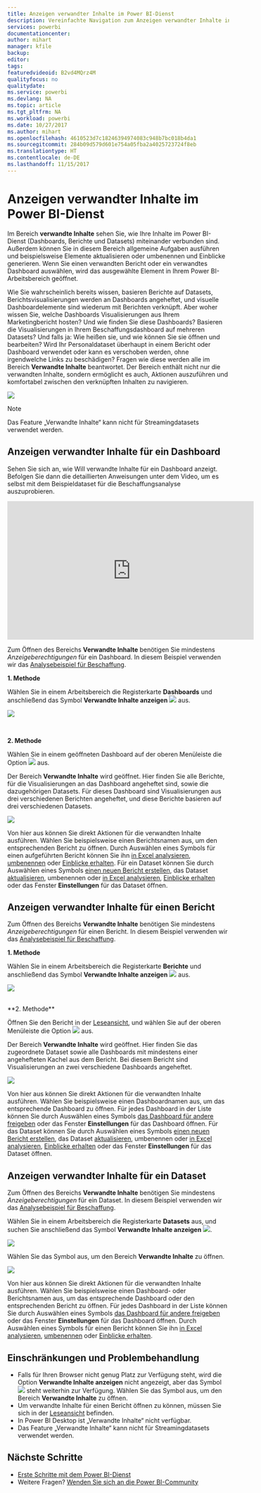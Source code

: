```yaml
---
title: Anzeigen verwandter Inhalte im Power BI-Dienst
description: Vereinfachte Navigation zum Anzeigen verwandter Inhalte in Dashboards, Berichten und Datasets
services: powerbi
documentationcenter: 
author: mihart
manager: kfile
backup: 
editor: 
tags: 
featuredvideoid: B2vd4MQrz4M
qualityfocus: no
qualitydate: 
ms.service: powerbi
ms.devlang: NA
ms.topic: article
ms.tgt_pltfrm: NA
ms.workload: powerbi
ms.date: 10/27/2017
ms.author: mihart
ms.openlocfilehash: 4610523d7c18246394974083c948b7bc018b4da1
ms.sourcegitcommit: 284b09d579d601e754a05fba2a4025723724f8eb
ms.translationtype: HT
ms.contentlocale: de-DE
ms.lasthandoff: 11/15/2017
---
```

# <a name="view-related-content-in-power-bi-service"></a>Anzeigen verwandter Inhalte im Power BI-Dienst
Im Bereich **verwandte Inhalte** sehen Sie, wie Ihre Inhalte im Power BI-Dienst (Dashboards, Berichte und Datasets) miteinander verbunden sind.  Außerdem können Sie in diesem Bereich allgemeine Aufgaben ausführen und beispielsweise Elemente aktualisieren oder umbenennen und Einblicke generieren. Wenn Sie einen verwandten Bericht oder ein verwandtes Dashboard auswählen, wird das ausgewählte Element in Ihrem Power BI-Arbeitsbereich geöffnet.   

Wie Sie wahrscheinlich bereits wissen, basieren Berichte auf Datasets, Berichtsvisualisierungen werden an Dashboards angeheftet, und visuelle Dashboardelemente sind wiederum mit Berichten verknüpft. Aber woher wissen Sie, welche Dashboards Visualisierungen aus Ihrem Marketingbericht hosten? Und wie finden Sie diese Dashboards? Basieren die Visualisierungen in Ihrem Beschaffungsdashboard auf mehreren Datasets? Und falls ja: Wie heißen sie, und wie können Sie sie öffnen und bearbeiten? Wird Ihr Personaldataset überhaupt in einem Bericht oder Dashboard verwendet oder kann es verschoben werden, ohne irgendwelche Links zu beschädigen? Fragen wie diese werden alle im Bereich **Verwandte Inhalte** beantwortet.  Der Bereich enthält nicht nur die verwandten Inhalte, sondern ermöglicht es auch, Aktionen auszuführen und komfortabel zwischen den verknüpften Inhalten zu navigieren.

![](media/service-related-content/power-bi-view-related-dashboard-new.png)

> [!NOTE]
> Das Feature „Verwandte Inhalte“ kann nicht für Streamingdatasets verwendet werden.
> 
> 

## <a name="view-related-content-for-a-dashboard"></a>Anzeigen verwandter Inhalte für ein Dashboard
Sehen Sie sich an, wie Will verwandte Inhalte für ein Dashboard anzeigt. Befolgen Sie dann die detaillierten Anweisungen unter dem Video, um es selbst mit dem Beispieldataset für die Beschaffungsanalyse auszuprobieren.

<iframe width="560" height="315" src="https://www.youtube.com/embed/B2vd4MQrz4M#t=3m05s" frameborder="0" allowfullscreen></iframe>


Zum Öffnen des Bereichs **Verwandte Inhalte** benötigen Sie mindestens *Anzeigeberechtigungen* für ein Dashboard. In diesem Beispiel verwenden wir das [Analysebeispiel für Beschaffung](sample-procurement.md).

**1. Methode**

Wählen Sie in einem Arbeitsbereich die Registerkarte **Dashboards** und anschließend das Symbol **Verwandte Inhalte anzeigen** ![](media/service-related-content/power-bi-view-related-icon-new.png) aus.

![](media/service-related-content/power-bi-view-related-dash-newer.png)

<br>

**2. Methode**

Wählen Sie in einem geöffneten Dashboard auf der oberen Menüleiste die Option ![](media/service-related-content/power-bi-view-related-new.png) aus.

Der Bereich **Verwandte Inhalte** wird geöffnet. Hier finden Sie alle Berichte, für die Visualisierungen an das Dashboard angeheftet sind, sowie die dazugehörigen Datasets. Für dieses Dashboard sind Visualisierungen aus drei verschiedenen Berichten angeheftet, und diese Berichte basieren auf drei verschiedenen Datasets.

![](media/service-related-content/power-bi-view-related-dashboard-new.png)

Von hier aus können Sie direkt Aktionen für die verwandten Inhalte ausführen.  Wählen Sie beispielsweise einen Berichtsnamen aus, um den entsprechenden Bericht zu öffnen.  Durch Auswählen eines Symbols für einen aufgeführten Bericht können Sie ihn [in Excel analysieren](service-analyze-in-excel.md), [umbenennen](service-rename.md) oder [Einblicke erhalten](service-insights.md). Für ein Dataset können Sie durch Auswählen eines Symbols [einen neuen Bericht erstellen](service-report-create-new.md), das Dataset [aktualisieren](refresh-data.md), umbenennen oder [in Excel analysieren](service-analyze-in-excel.md), [Einblicke erhalten](service-insights.md) oder das Fenster **Einstellungen** für das Dataset öffnen.  

## <a name="view-related-content-for-a-report"></a>Anzeigen verwandter Inhalte für einen Bericht
Zum Öffnen des Bereichs **Verwandte Inhalte** benötigen Sie mindestens *Anzeigeberechtigungen* für einen Bericht. In diesem Beispiel verwenden wir das [Analysebeispiel für Beschaffung](sample-procurement.md).

**1. Methode**

Wählen Sie in einem Arbeitsbereich die Registerkarte **Berichte** und anschließend das Symbol **Verwandte Inhalte anzeigen** ![](media/service-related-content/power-bi-view-related-icon-new.png) aus.

![](media/service-related-content/power-bi-view-related-report-newer.png)

<br>
**2. Methode**

Öffnen Sie den Bericht in der [Leseansicht](service-interact-with-a-report-in-reading-view.md), und wählen Sie auf der oberen Menüleiste die Option ![](media/service-related-content/power-bi-view-related-new.png) aus.

Der Bereich **Verwandte Inhalte** wird geöffnet. Hier finden Sie das zugeordnete Dataset sowie alle Dashboards mit mindestens einer angehefteten Kachel aus dem Bericht. Bei diesem Bericht sind Visualisierungen an zwei verschiedene Dashboards angeheftet.

![](media/service-related-content/power-bi-view-related-report.png)

Von hier aus können Sie direkt Aktionen für die verwandten Inhalte ausführen.  Wählen Sie beispielsweise einen Dashboardnamen aus, um das entsprechende Dashboard zu öffnen.  Für jedes Dashboard in der Liste können Sie durch Auswählen eines Symbols [das Dashboard für andere freigeben](service-share-dashboards.md) oder das Fenster **Einstellungen** für das Dashboard öffnen. Für das Dataset können Sie durch Auswählen eines Symbols [einen neuen Bericht erstellen](service-report-create-new.md), das Dataset [aktualisieren](refresh-data.md), umbenennen oder [in Excel analysieren](service-analyze-in-excel.md), [Einblicke erhalten](service-insights.md) oder das Fenster **Einstellungen** für das Dataset öffnen.  

## <a name="view-related-content-for-a-dataset"></a>Anzeigen verwandter Inhalte für ein Dataset
Zum Öffnen des Bereichs **Verwandte Inhalte** benötigen Sie mindestens *Anzeigeberechtigungen* für ein Dataset. In diesem Beispiel verwenden wir das [Analysebeispiel für Beschaffung](sample-procurement.md).

Wählen Sie in einem Arbeitsbereich die Registerkarte **Datasets** aus, und suchen Sie anschließend das Symbol **Verwandte Inhalte anzeigen** ![](media/service-related-content/power-bi-view-related-icon-new.png).

![](media/service-related-content/power-bi-view-related-dataset-newer.png)

Wählen Sie das Symbol aus, um den Bereich **Verwandte Inhalte** zu öffnen.

![](media/service-related-content/power-bi-datasets.png)

Von hier aus können Sie direkt Aktionen für die verwandten Inhalte ausführen.  Wählen Sie beispielsweise einen Dashboard- oder Berichtsnamen aus, um das entsprechende Dashboard oder den entsprechenden Bericht zu öffnen.  Für jedes Dashboard in der Liste können Sie durch Auswählen eines Symbols [das Dashboard für andere freigeben](service-share-dashboards.md) oder das Fenster **Einstellungen** für das Dashboard öffnen. Durch Auswählen eines Symbols für einen Bericht können Sie ihn [in Excel analysieren](service-analyze-in-excel.md), [umbenennen](service-rename.md) oder [Einblicke erhalten](service-insights.md).  

## <a name="limitations-and-troubleshooting"></a>Einschränkungen und Problembehandlung
* Falls für Ihren Browser nicht genug Platz zur Verfügung steht, wird die Option **Verwandte Inhalte anzeigen** nicht angezeigt, aber das Symbol ![](media/service-related-content/power-bi-view-related-icon-new.png) steht weiterhin zur Verfügung. Wählen Sie das Symbol aus, um den Bereich **Verwandte Inhalte** zu öffnen.
* Um verwandte Inhalte für einen Bericht öffnen zu können, müssen Sie sich in der [Leseansicht](service-interact-with-a-report-in-reading-view.md) befinden.
* In Power BI Desktop ist „Verwandte Inhalte“ nicht verfügbar.
* Das Feature „Verwandte Inhalte“ kann nicht für Streamingdatasets verwendet werden.

## <a name="next-steps"></a>Nächste Schritte
* [Erste Schritte mit dem Power BI-Dienst](service-get-started.md)
* Weitere Fragen? [Wenden Sie sich an die Power BI-Community](http://community.powerbi.com/)

